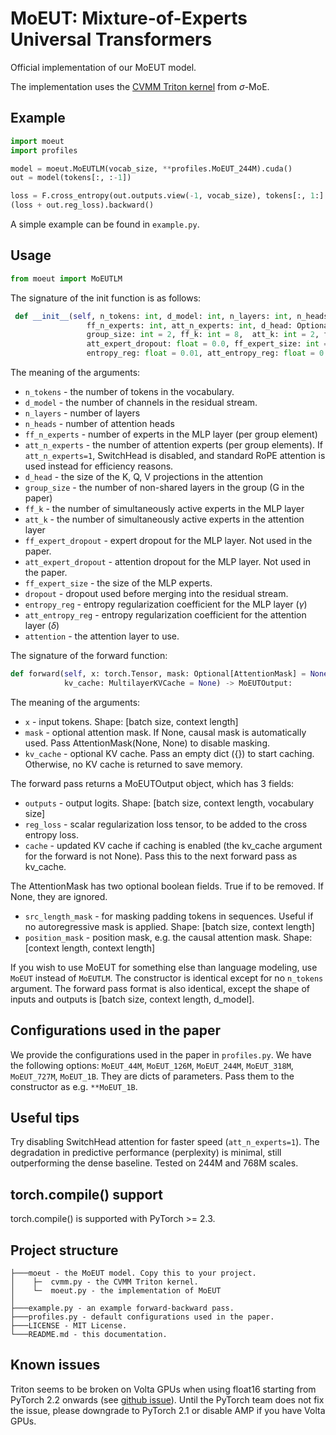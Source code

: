 # MoEUT: Mixture-of-Experts Universal Transformers

Official implementation of our MoEUT model.

The implementation uses the [CVMM Triton kernel](https://github.com/RobertCsordas/moe_layer/blob/master/triton_src/moe_layer/cvmm.py) from $\sigma$-MoE.

## Example

```python
import moeut
import profiles

model = moeut.MoEUTLM(vocab_size, **profiles.MoEUT_244M).cuda()
out = model(tokens[:, :-1])

loss = F.cross_entropy(out.outputs.view(-1, vocab_size), tokens[:, 1:].flatten())
(loss + out.reg_loss).backward()
```

A simple example can be found in `example.py`.

## Usage

```python
from moeut import MoEUTLM
```

The signature of the init function is as follows:
```python
 def __init__(self, n_tokens: int, d_model: int, n_layers: int, n_heads: int,
                 ff_n_experts: int, att_n_experts: int, d_head: Optional[int] = None,
                 group_size: int = 2, ff_k: int = 8,  att_k: int = 2, ff_expert_dropout: float = 0.0,
                 att_expert_dropout: float = 0.0, ff_expert_size: int = 128, dropout: float = 0.0, 
                 entropy_reg: float = 0.01, att_entropy_reg: float = 0.001, attention = SwitchHeadRope):
```

The meaning of the arguments:
- `n_tokens` - the number of tokens in the vocabulary.
- `d_model` - the number of channels in the residual stream.
- `n_layers` - number of layers
- `n_heads` - number of attention heads
- `ff_n_experts` - number of experts in the MLP layer (per group element)
- `att_n_experts` - the number of attention experts (per group elements). If `att_n_experts=1`, SwitchHead is disabled, and standard RoPE attention is used instead for efficiency reasons.
- `d_head` - the size of the K, Q, V projections in the attention
- `group_size` - the number of non-shared layers in the group (G in the paper)
- `ff_k` - the number of simultaneously active experts in the MLP layer
- `att_k` - the number of simultaneously active experts in the attention layer
- `ff_expert_dropout` - expert dropout for the MLP layer. Not used in the paper.
- `att_expert_dropout` - attention dropout for the MLP layer. Not used in the paper.
- `ff_expert_size` - the size of the MLP experts.
- `dropout` - dropout used before merging into the residual stream.
- `entropy_reg` - entropy regularization coefficient for the MLP layer ($\gamma$)
- `att_entropy_reg` - entropy regularization coefficient for the attention layer ($\delta$)
- `attention` - the attention layer to use.

The signature of the forward function:
```python
def forward(self, x: torch.Tensor, mask: Optional[AttentionMask] = None,
            kv_cache: MultilayerKVCache = None) -> MoEUTOutput:
```

The meaning of the arguments:
- `x` - input tokens. Shape: [batch size, context length]
- `mask` - optional attention mask. If None, causal mask is automatically used. Pass AttentionMask(None, None) to disable masking.
- `kv_cache` - optional KV cache. Pass an empty dict ({}) to start caching. Otherwise, no KV cache is returned to save memory.


The forward pass returns a MoEUTOutput object, which has 3 fields:
- `outputs` - output logits. Shape: [batch size, context length, vocabulary size]
- `reg_loss` - scalar regularization loss tensor, to be added to the cross entropy loss.
- `cache` - updated KV cache if caching is enabled (the kv_cache argument for the forward is not None). Pass this to the next forward pass as kv_cache.

The AttentionMask has two optional boolean fields. True if to be removed. If None, they are ignored.
- `src_length_mask` - for masking padding tokens in sequences. Useful if no autoregressive mask is applied. Shape: [batch size, context length]
- `position_mask` - position mask, e.g. the causal attention mask. Shape: [context length, context length]


If you wish to use MoEUT for something else than language modeling, use ``MoEUT`` instead of ``MoEUTLM``. The constructor is identical except for no `n_tokens` argument. The forward pass format is also identical, except the shape of inputs and outputs is [batch size, context length, d_model].

## Configurations used in the paper

We provide the configurations used in the paper in `profiles.py`. We have the following options: `MoEUT_44M`, `MoEUT_126M`, `MoEUT_244M`, `MoEUT_318M`, `MoEUT_727M`, `MoEUT_1B`. They are dicts of parameters. Pass them to the constructor as e.g. `**MoEUT_1B`.

## Useful tips

Try disabling SwitchHead attention for faster speed (`att_n_experts=1`). The degradation in predictive performance (perplexity) is minimal, still outperforming the dense baseline. Tested on 244M and 768M scales.

## torch.compile() support

torch.compile() is supported with PyTorch >= 2.3.

## Project structure
```
├───moeut - the MoEUT model. Copy this to your project.
│    ├─  cvmm.py - the CVMM Triton kernel.
│    └─  moeut.py - the implementation of MoEUT
│
├───example.py - an example forward-backward pass.
├───profiles.py - default configurations used in the paper.
├───LICENSE - MIT License.
└───README.md - this documentation.
```

## Known issues

Triton seems to be broken on Volta GPUs when using float16 starting from PyTorch 2.2 onwards (see [github issue](https://github.com/pytorch/pytorch/issues/127157)). Until the PyTorch team does not fix the issue, please downgrade to PyTorch 2.1 or disable AMP if you have Volta GPUs.
